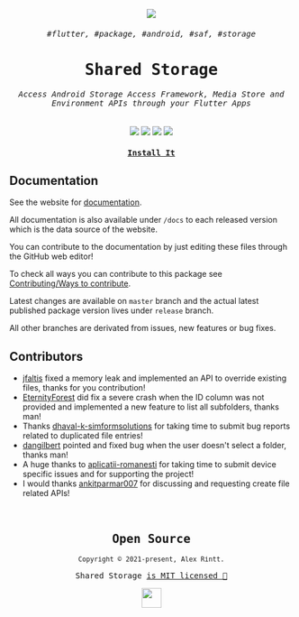 <p align="center">
  <img src="https://user-images.githubusercontent.com/51419598/161439601-fc228a0d-d09d-4dbb-b5a3-ebc5dbcf9f46.png">
</p>

<h6 align="center"><samp>#flutter, #package, #android, #saf, #storage</samp></h6>
<samp><h1 align="center">Shared Storage</h1></samp>

<h6 align="center">
    <samp>
      Access Android <kbd>Storage Access Framework</kbd>, <kbd>Media Store</kbd> and <kbd>Environment</kbd> APIs through your Flutter Apps
    </samp>
</h6>

<p align="center">
  <a href="https://pub.dev/packages/shared_storage"><img src="https://img.shields.io/pub/v/shared_storage.svg?style=for-the-badge&color=22272E&showLabel=false&labelColor=15191f&logo=dart&logoColor=blue"></a>
  <img src="https://img.shields.io/badge/Kotlin-22272E?&style=for-the-badge&logo=kotlin&logoColor=9966FF">
  <img src="https://img.shields.io/badge/Dart-22272E?style=for-the-badge&logo=dart&logoColor=2BB7F6">
  <img src="https://img.shields.io/badge/Flutter-22272E?style=for-the-badge&logo=flutter&logoColor=66B1F1">
</p>

<a href="https://pub.dev/packages/shared_storage"><h4 align="center"><samp>Install It</samp></h4></a>

## Documentation

See the website for [documentation](https://alexrintt.github.io/shared-storage).

All documentation is also available under `/docs` to each released version which is the data source of the website.

You can contribute to the documentation by just editing these files through the GitHub web editor!

To check all ways you can contribute to this package see [Contributing/Ways to contribute](https://alexrintt.github.io/shared-storage/Contributing/Ways%20to%20contribute/).

Latest changes are available on `master` branch and the actual latest published package version lives under `release` branch.

All other branches are derivated from issues, new features or bug fixes.

## Contributors

- [jfaltis](https://github.com/jfaltis) fixed a memory leak and implemented an API to override existing files, thanks for you contribution!
- [EternityForest](https://github.com/EternityForest) did fix a severe crash when the ID column was not provided and implemented a new feature to list all subfolders, thanks man!
- Thanks [dhaval-k-simformsolutions](https://github.com/dhaval-k-simformsolutions) for taking time to submit bug reports related to duplicated file entries!
- [dangilbert](https://github.com/dangilbert) pointed and fixed bug when the user doesn't select a folder, thanks man!
- A huge thanks to [aplicatii-romanesti](https://www.bibliotecaortodoxa.ro/) for taking time to submit device specific issues and for supporting the project!
- I would thanks [ankitparmar007](https://github.com/ankitparmar007) for discussing and requesting create file related APIs!

<br>

<samp>

<h2 align="center">
  Open Source
</h2>
<p align="center">
  <sub>Copyright © 2021-present, Alex Rintt.</sub>
</p>
<p align="center">Shared Storage <a href="https://github.com/alexrintt/shared-storage/blob/master/LICENSE.md">is MIT licensed 💖</a></p>
<p align="center">
  <img src="https://user-images.githubusercontent.com/51419598/161439601-fc228a0d-d09d-4dbb-b5a3-ebc5dbcf9f46.png" width="35" />
</p>
  
</samp>
